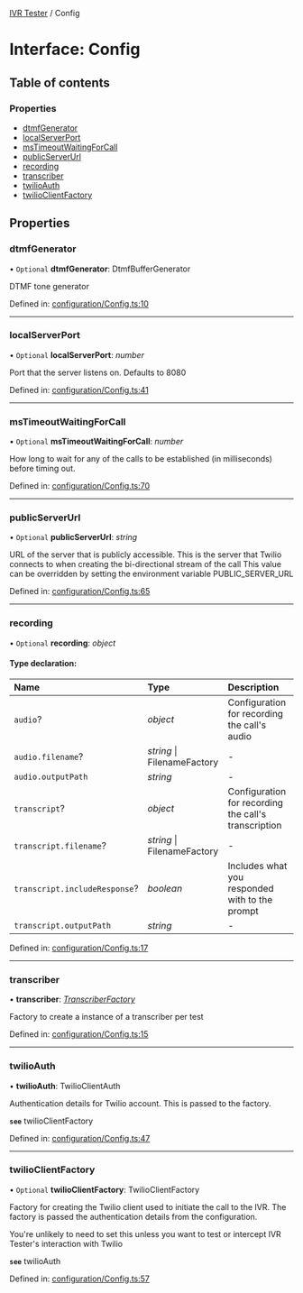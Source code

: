 [IVR Tester](../README.md) / Config

# Interface: Config

## Table of contents

### Properties

- [dtmfGenerator](config.md#dtmfgenerator)
- [localServerPort](config.md#localserverport)
- [msTimeoutWaitingForCall](config.md#mstimeoutwaitingforcall)
- [publicServerUrl](config.md#publicserverurl)
- [recording](config.md#recording)
- [transcriber](config.md#transcriber)
- [twilioAuth](config.md#twilioauth)
- [twilioClientFactory](config.md#twilioclientfactory)

## Properties

### dtmfGenerator

• `Optional` **dtmfGenerator**: DtmfBufferGenerator

DTMF tone generator

Defined in: [configuration/Config.ts:10](https://github.com/LuisAntezana/ivr-tester/blob/589b7b7/packages/ivr-tester/src/configuration/Config.ts#L10)

___

### localServerPort

• `Optional` **localServerPort**: *number*

Port that the server listens on. Defaults to 8080

Defined in: [configuration/Config.ts:41](https://github.com/LuisAntezana/ivr-tester/blob/589b7b7/packages/ivr-tester/src/configuration/Config.ts#L41)

___

### msTimeoutWaitingForCall

• `Optional` **msTimeoutWaitingForCall**: *number*

How long to wait for any of the calls to be established (in milliseconds) before timing out.

Defined in: [configuration/Config.ts:70](https://github.com/LuisAntezana/ivr-tester/blob/589b7b7/packages/ivr-tester/src/configuration/Config.ts#L70)

___

### publicServerUrl

• `Optional` **publicServerUrl**: *string*

URL of the server that is publicly accessible. This is the
server that Twilio connects to when creating the bi-directional
stream of the call
This value can be overridden by setting the environment variable PUBLIC_SERVER_URL

Defined in: [configuration/Config.ts:65](https://github.com/LuisAntezana/ivr-tester/blob/589b7b7/packages/ivr-tester/src/configuration/Config.ts#L65)

___

### recording

• `Optional` **recording**: *object*

#### Type declaration:

Name | Type | Description |
:------ | :------ | :------ |
`audio`? | *object* | Configuration for recording the call's audio   |
`audio.filename`? | *string* \| FilenameFactory | - |
`audio.outputPath` | *string* | - |
`transcript`? | *object* | Configuration for recording the call's transcription   |
`transcript.filename`? | *string* \| FilenameFactory | - |
`transcript.includeResponse`? | *boolean* | Includes what you responded with to the prompt   |
`transcript.outputPath` | *string* | - |

Defined in: [configuration/Config.ts:17](https://github.com/LuisAntezana/ivr-tester/blob/589b7b7/packages/ivr-tester/src/configuration/Config.ts#L17)

___

### transcriber

• **transcriber**: [*TranscriberFactory*](transcriberfactory.md)

Factory to create a instance of a transcriber per test

Defined in: [configuration/Config.ts:15](https://github.com/LuisAntezana/ivr-tester/blob/589b7b7/packages/ivr-tester/src/configuration/Config.ts#L15)

___

### twilioAuth

• **twilioAuth**: TwilioClientAuth

Authentication details for Twilio account. This is passed to the factory.

**`see`** twilioClientFactory

Defined in: [configuration/Config.ts:47](https://github.com/LuisAntezana/ivr-tester/blob/589b7b7/packages/ivr-tester/src/configuration/Config.ts#L47)

___

### twilioClientFactory

• `Optional` **twilioClientFactory**: TwilioClientFactory

Factory for creating the Twilio client used to initiate the call to the IVR.
The factory is passed the authentication details from the configuration.

You're unlikely to need to set this unless you want to test or intercept IVR Tester's interaction
with Twilio

**`see`** twilioAuth

Defined in: [configuration/Config.ts:57](https://github.com/LuisAntezana/ivr-tester/blob/589b7b7/packages/ivr-tester/src/configuration/Config.ts#L57)
